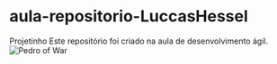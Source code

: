 # aula-repositorio-LuccasHessel
Projetinho
Este repositório foi criado na aula de desenvolvimento ágil.
![Pedro of War](https://github.com/LuccasHessel/aula-repositorio-LuccasHessel/assets/138264734/1b2a54d2-fda5-4989-9da1-85a681ee1225)

